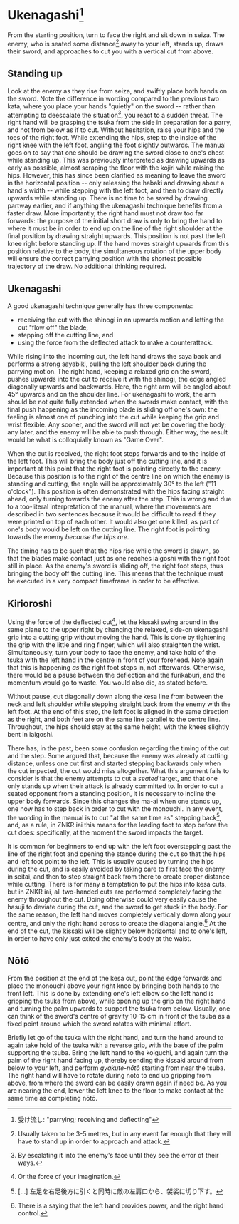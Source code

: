 # Ukenagashi[^1]

From the starting position, turn to face the right and sit down in seiza. The enemy, who is seated some distance[^2] away to your left, stands up, draws their sword, and approaches to cut you with a vertical cut from above.

## Standing up

Look at the enemy as they rise from seiza, and swiftly place both hands on the sword. Note the difference in wording compared to the previous two kata, where you place your hands "quietly" on the sword -- rather than attempting to deescalate the situation[^3], you react to a sudden threat. The right hand will be grasping the tsuka from the side in preparation for a parry, and not from below as if to cut. Without hesitation, raise your hips and the toes of the right foot. While extending the hips, step to the inside of the right knee with the left foot, angling the foot slightly outwards. The manual goes on to say that one should be drawing the sword close to one's chest while standing up. This was previously interpreted as drawing upwards as early as possible, almost scraping the floor with the kojiri while raising the hips. However, this has since been clarified as meaning to leave the sword in the horizontal position -- only releasing the habaki and drawing about a hand's width -- while stepping with the left foot, and then to draw directly upwards while standing up. There is no time to be saved by drawing partway earlier, and if anything the ukenagashi technique benefits from a faster draw. More importantly, the right hand must not draw too far forwards: the purpose of the initial short draw is only to bring the hand to where it must be in order to end up on the line of the right shoulder at the final position by drawing straight upwards. This position is not past the left knee right before standing up. If the hand moves straight upwards from this position relative to the body, the simultaneous rotation of the upper body will ensure the correct parrying position with the shortest possible trajectory of the draw. No additional thinking required.

## Ukenagashi

A good ukenagashi technique generally has three components:

- receiving the cut with the shinogi in an upwards motion and letting the cut "flow off" the blade,
- stepping off the cutting line, and
- using the force from the deflected attack to make a counterattack.

While rising into the incoming cut, the left hand draws the saya back and performs a strong sayabiki, pulling the left shoulder back during the parrying motion. The right hand, keeping a relaxed grip on the sword, pushes upwards into the cut to receive it with the shinogi, the edge angled diagonally upwards and backwards. Here, the right arm will be angled about 45° upwards and on the shoulder line. For ukenagashi to work, the arm should be not quite fully extended when the swords make contact, with the final push happening as the incoming blade is sliding off one's own: the feeling is almost one of punching into the cut while keeping the grip and wrist flexible. Any sooner, and the sword will not yet be covering the body; any later, and the enemy will be able to push through. Either way, the result would be what is colloquially known as "Game Over".

When the cut is received, the right foot steps forwards and to the inside of the left foot. This will bring the body just off the cutting line, and it is important at this point that the right foot is pointing directly to the enemy. Because this position is to the right of the centre line on which the enemy is standing and cutting, the angle will be approximately 30° to the left ("11 o'clock"). This position is often demonstrated with the hips facing straight ahead, only turning towards the enemy after the step. This is wrong and due to a too-literal interpretation of the manual, where the movements are described in two sentences because it would be difficult to read if they were printed on top of each other. It would also get one killed, as part of one's body would be left on the cutting line. The right foot is pointing towards the enemy *because the hips are*.

The timing has to be such that the hips rise while the sword is drawn, so that the blades make contact just as one reaches iaigoshi with the right foot still in place. As the enemy's sword is sliding off, the right foot steps, thus bringing the body off the cutting line. This means that the technique must be executed in a very compact timeframe in order to be effective.

## Kirioroshi

Using the force of the deflected cut[^4], let the kissaki swing around in the same plane to the upper right by changing the relaxed, side-on ukenagashi grip into a cutting grip without moving the hand. This is done by tightening the grip with the little and ring finger, which will also straighten the wrist. Simultaneously, turn your body to face the enemy, and take hold of the tsuka with the left hand in the centre in front of your forehead. Note again that this is happening *as* the right foot steps in, not afterwards. Otherwise, there would be a pause between the deflection and the furikaburi, and the momentum would go to waste. You would also die, as stated before.

Without pause, cut diagonally down along the kesa line from between the neck and left shoulder while stepping straight back from the enemy with the left foot. At the end of this step, the left foot is aligned in the same direction as the right, and both feet are on the same line parallel to the centre line. Throughout, the hips should stay at the same height, with the knees slightly bent in iaigoshi.

There has, in the past, been some confusion regarding the timing of the cut and the step. Some argued that, because the enemy was already at cutting distance, unless one cut first and started stepping backwards only when the cut impacted, the cut would miss altogether. What this argument fails to consider is that the enemy attempts to cut a *seated* target, and that one only stands up when their attack is already committed to. In order to cut a seated opponent from a standing position, it is necessary to incline the upper body forwards. Since this changes the ma-ai when one stands up, one now has to step back in order to cut with the monouchi. In any event, the wording in the manual is to cut "at the same time as" stepping back[^5], and, as a rule, in ZNKR iai this means for the leading foot to stop before the cut does: specifically, at the moment the sword impacts the target.

It is common for beginners to end up with the left foot overstepping past the line of the right foot and opening the stance during the cut so that the hips and left foot point to the left. This is usually caused by turning the hips during the cut, and is easily avoided by taking care to first face the enemy in seitai, and then to step straight back from there to create proper distance while cutting. There is for many a temptation to put the hips into kesa cuts, but in ZNKR iai, all two-handed cuts are performed completely facing the enemy throughout the cut. Doing otherwise could very easily cause the hasuji to deviate during the cut, and the sword to get stuck in the body. For the same reason, the left hand moves completely vertically down along your centre, and only the right hand across to create the diagonal angle.[^6] At the end of the cut, the kissaki will be slightly below horizontal and to one's left, in order to have only just exited the enemy's body at the waist.

## Nōtō

From the position at the end of the kesa cut, point the edge forwards and place the monouchi above your right knee by bringing both hands to the front left. This is done by extending one's left elbow so the left hand is gripping the tsuka from above, while opening up the grip on the right hand and turning the palm upwards to support the tsuka from below. Usually, one can think of the sword's centre of gravity 10-15 cm in front of the tsuba as a fixed point around which the sword rotates with minimal effort.

Briefly let go of the tsuka with the right hand, and turn the hand around to again take hold of the tsuka with a reverse grip, with the base of the palm supporting the tsuba. Bring the left hand to the koiguchi, and again turn the palm of the right hand facing up, thereby sending the kissaki around from below to your left, and perform *gyakute-nōtō* starting from near the tsuba. The right hand will have to rotate during nōtō to end up gripping from above, from where the sword can be easily drawn again if need be. As you are nearing the end, lower the left knee to the floor to make contact at the same time as completing nōtō.


[^1]: 受け流し: "parrying; receiving and deflecting"

[^2]: Usually taken to be 3-5 metres, but in any event far enough that they will have to stand up in order to approach and attack.

[^3]: By escalating it into the enemy's face until they see the error of their ways.

[^4]: Or the force of your imagination.

[^5]: \[...\] 左足を右足後方に引くと同時に敵の左肩口から、袈裟に切り下す。

[^6]: There is a saying that the left hand provides power, and the right hand control.
